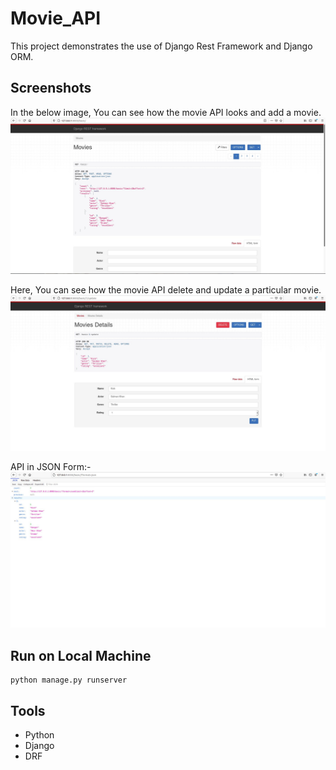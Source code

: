# Movie_API  

This project demonstrates the use of Django Rest Framework and Django ORM.


## Screenshots

In the below image, You can see how the movie API looks and add a movie.
![Home Page](https://github.com/shubhamjain31/Movie_API/blob/main/Screenshots/Screenshot%20from%202021-02-10%2023-03-53.jpg)  


Here, You can see how the movie API delete and update a particular movie. 
![Home Page](https://github.com/shubhamjain31/Movie_API/blob/main/Screenshots/Screenshot%20from%202021-02-10%2023-03-42.jpg)  

API in JSON Form:-
![Home Page](https://github.com/shubhamjain31/Movie_API/blob/main/Screenshots/Screenshot%20from%202021-02-10%2023-04-24.jpg)

## Run on Local Machine  
```
python manage.py runserver
```

## Tools  
- Python
- Django
- DRF
